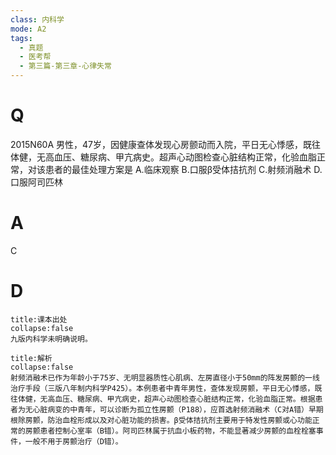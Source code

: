 ```yaml
---
class: 内科学
mode: A2
tags:
  - 真题
  - 医考帮
  - 第三篇-第三章-心律失常
---
```


# Q
2015N60A 男性，47岁，因健康查体发现心房颤动而入院，平日无心悸感，既往体健，无高血压、糖尿病、甲亢病史。超声心动图检查心脏结构正常，化验血脂正常，对该患者的最佳处理方案是
A.临床观察
B.口服β受体拮抗剂
C.射频消融术
D.口服阿司匹林

# A
C
# D
```ad-note
title:课本出处
collapse:false
九版内科学未明确说明。
```

```ad-summary
title:解析
collapse:false
射频消融术已作为年龄小于75岁、无明显器质性心肌病、左房直径小于50mm的阵发房颤的一线治疗手段（三版八年制内科学P425）。本例患者中青年男性，查体发现房颤，平日无心悸感，既往体健，无高血压、糖尿病、甲亢病史，超声心动图检查心脏结构正常，化验血脂正常。根据患者为无心脏病变的中青年，可以诊断为孤立性房颤（P188），应首选射频消融术（C对A错）早期根除房颤，防治血栓形成以及对心脏功能的损害。β受体拮抗剂主要用于特发性房颤或心功能正常的房颤患者控制心室率（B错）。阿司匹林属于抗血小板药物，不能显著减少房颤的血栓栓塞事件，一般不用于房颤治疗（D错）。
```

